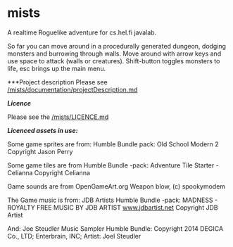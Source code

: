 # mists
A realtime Roguelike adventure for cs.hel.fi javalab.

So far you can move around in a procedurally generated dungeon, dodging monsters and burrowing through walls. Move around with arrow keys and use space to attack (walls or creatures). Shift-button toggles monsters to life, esc brings up the main menu.


***Project description
Please see [/mists/documentation/projectDescription.md](https://github.com/nkoiv/mists/blob/master/documentation/projectDescription.md)

***Licence***

Please see the [/mists/LICENCE.md](https://github.com/nkoiv/mists/blob/master/LICENCE.md)

***Licenced assets in use:***

Some game sprites are from: Humble Bundle pack: Old School Modern 2 Copyright Jason Perry

Some game tiles are from Humble Bundle -pack: Adventure Tile Starter - Celianna Copyright Celianna

Game sounds are from OpenGameArt.org Weapon blow, (c) spookymodem

The Game music is from: JDB Artists Humble Bundle -pack: MADNESS - ROYALTY FREE MUSIC BY JDB ARTIST www.jdbartist.net Copyright JDB Artist

And: Joe Steudler Music Sampler Humble Bundle: Copyright 2014 DEGICA Co., LTD; Enterbrain, INC; Artist: Joel Steudler
